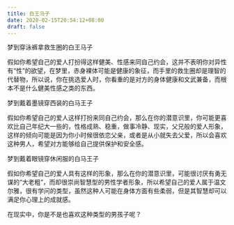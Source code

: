 ```yaml
---
title: 白王马子
date: 2020-02-15T20:54:12+08:00
draft: false
---
```


梦到穿泳裤拿救生圈的白王马子


假如你希望自己的爱人打扮得这样健美、性感来同自己约会，这并不表明你对异性有“性”的欲望，在梦里，赤身裸体可能是健康的象征，而手里的救生圈却是理智的代替物，所以说，你在挑选爱人时，你看重的是对方的身体健康和文武兼备，而根本不是什么健美性感之类的东西。




梦到戴着墨镜穿西装的白马王子


假如你希望自己的爱人这样打扮来同自己约会，那么在你的潜意识里，你可能更喜欢比自己年纪大一些的，性格成熟、稳重，做事冷静、现实，父兄般的爱人形象，这样的倾向可能是因为你小时候很依恋父亲，或者是从小就失去父爱，所以会喜欢这种男人，希望对方能够给自己提供保护和安全感。




梦到戴着眼镜穿休闲服的白马王子


假如你希望自己的爱人具有这样的形象，那么在你的潜意识里，可能很讨厌有勇无谋的“大老粗”，而却很崇尚智慧型的男性学者形象，所以希望自己的爱人属于温文尔雅，很有学问的类型，虽然这种人可能在身体方面有些柔弱，但是其智慧却可以满足你心理上的成就感。

在现实中，你是不是也喜欢这种类型的男孩子呢？